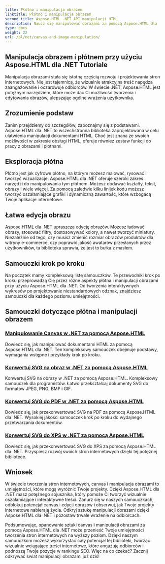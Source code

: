 ```yaml
---
title: Płótno i manipulacja obrazem
linktitle: Płótno i manipulacja obrazem
second_title: Aspose.HTML .NET API manipulacji HTML
description: Naucz się manipulować obrazami za pomocą Aspose.HTML dla .NET dzięki samouczkom krok po kroku. Odkryj moc płótna i edycji obrazów.
type: docs
weight: 22
url: /pl/net/canvas-and-image-manipulation/
---
```


## Manipulacja obrazem i płótnem przy użyciu Aspose.HTML dla .NET Tutoriale

Manipulacja obrazami stała się istotną częścią rozwoju i projektowania stron internetowych. Nie jest tajemnicą, że wizualnie atrakcyjna treść napędza zaangażowanie i oczarowuje odbiorców. W świecie .NET, Aspose.HTML jest potężnym narzędziem, które może dać Ci możliwość tworzenia i edytowania obrazów, ulepszając ogólne wrażenia użytkownika.

## Zrozumienie podstaw

Zanim przejdziemy do szczegółów, zapoznajmy się z podstawami. Aspose.HTML dla .NET to wszechstronna biblioteka zaprojektowana w celu ułatwienia manipulacji dokumentami HTML. Choć jest znana ze swoich możliwości w zakresie obsługi HTML, oferuje również zestaw funkcji do pracy z obrazami i płótnami.

## Eksploracja płótna

Płótno jest jak cyfrowe płótno, na którym możesz malować, rysować i tworzyć wizualizacje. Aspose.HTML dla .NET oferuje szeroki zakres narzędzi do manipulowania tym płótnem. Możesz dodawać kształty, tekst, obrazy i wiele więcej. Za pomocą zaledwie kilku linijek kodu możesz tworzyć oszałamiające grafiki i dynamiczną zawartość, które wzbogacą Twoje aplikacje internetowe.

## Łatwa edycja obrazu

Aspose.HTML dla .NET upraszcza edycję obrazów. Możesz ładować obrazy, stosować filtry, dostosowywać kolory, a nawet tworzyć miniatury. Niezależnie od tego, czy musisz zmienić rozmiar obrazów produktów dla witryny e-commerce, czy poprawić jakość awatarów przesłanych przez użytkowników, ta biblioteka sprawia, że jest to bułka z masłem.

## Samouczki krok po kroku

Na początek mamy kompleksową listę samouczków. Te przewodniki krok po kroku przeprowadzą Cię przez różne aspekty płótna i manipulacji obrazami przy użyciu Aspose.HTML dla .NET. Od tworzenia interaktywnych wykresów po projektowanie niestandardowych odznak, znajdziesz samouczki dla każdego poziomu umiejętności.

## Samouczki dotyczące płótna i manipulacji obrazem
### [Manipulowanie Canvas w .NET za pomocą Aspose.HTML](./manipulating-canvas/)
Dowiedz się, jak manipulować dokumentami HTML za pomocą Aspose.HTML dla .NET. Ten kompleksowy samouczek obejmuje podstawy, wymagania wstępne i przykłady krok po kroku.
### [Konwertuj SVG na obraz w .NET za pomocą Aspose.HTML](./convert-svg-to-image/)
Konwertuj SVG na obrazy w .NET za pomocą Aspose.HTML. Kompleksowy samouczek dla programistów. Łatwo przekształcaj dokumenty SVG do formatów JPEG, PNG, BMP i GIF.
### [Konwertuj SVG do PDF w .NET za pomocą Aspose.HTML](./convert-svg-to-pdf/)
Dowiedz się, jak przekonwertować SVG na PDF za pomocą Aspose.HTML dla .NET. Wysokiej jakości samouczek krok po kroku do wydajnego przetwarzania dokumentów.
### [Konwertuj SVG do XPS w .NET za pomocą Aspose.HTML](./convert-svg-to-xps/)
Dowiedz się, jak przekonwertować SVG do XPS za pomocą Aspose.HTML dla .NET. Przyspiesz rozwój swoich stron internetowych dzięki tej potężnej bibliotece.

## Wniosek

W świecie tworzenia stron internetowych, canvas i manipulacja obrazami to umiejętności, które mogą wyróżnić Twoje projekty. Dzięki Aspose.HTML dla .NET masz potężnego sojusznika, który pomoże Ci tworzyć wizualnie oszałamiające i interaktywne treści. Zanurz się w naszych samouczkach, odblokuj potencjał canvas i edycji obrazów i obserwuj, jak Twoje projekty internetowe nabierają życia. Odkryj sztukę manipulacji obrazami dzięki Aspose.HTML dla .NET i pozostaw trwałe wrażenie na odbiorcach.

Podsumowując, opanowanie sztuki canvas i manipulacji obrazami za pomocą Aspose.HTML dla .NET może przenieść Twoje umiejętności tworzenia stron internetowych na wyższy poziom. Dzięki naszym samouczkom możesz wykorzystać cały potencjał tej biblioteki, tworząc wizualnie wciągające treści internetowe, które angażują odbiorców i podnoszą Twoje pozycje w rankingu SEO. Więc na co czekać? Zacznij odkrywać świat manipulacji obrazami już dziś!